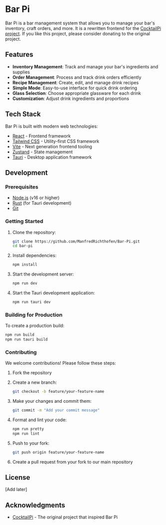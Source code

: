 # Bar Pi

Bar Pi is a bar management system that allows you to manage your bar's inventory, craft orders, and more. It is a rewritten frontend for the [CocktailPi project](https://github.com/alex9849/CocktailPi/). If you like this project, please consider donating to the original project.

## Features

- **Inventory Management**: Track and manage your bar's ingredients and supplies
- **Order Management**: Process and track drink orders efficiently
- **Recipe Management**: Create, edit, and manage drink recipes
- **Simple Mode**: Easy-to-use interface for quick drink ordering
- **Glass Selection**: Choose appropriate glassware for each drink
- **Customization**: Adjust drink ingredients and proportions

## Tech Stack

Bar Pi is built with modern web technologies:

- [React](https://reactjs.org/) - Frontend framework
- [Tailwind CSS](https://tailwindcss.com/) - Utility-first CSS framework
- [Vite](https://vitejs.dev/) - Next generation frontend tooling
- [Zustand](https://github.com/pmndrs/zustand) - State management
- [Tauri](https://tauri.app/) - Desktop application framework

## Development

### Prerequisites

- [Node.js](https://nodejs.org/) (v16 or higher)
- [Rust](https://www.rust-lang.org/) (for Tauri development)
- [Git](https://git-scm.com/)

### Getting Started

1. Clone the repository:
   ```bash
   git clone https://github.com/ManfredRichthofen/Bar-Pi.git
   cd bar-pi
   ```

2. Install dependencies:
   ```bash
   npm install
   ```

3. Start the development server:
   ```bash
   npm run dev
   ```

4. Start the Tauri development application:
   ```bash
   npm run tauri dev
   ```

### Building for Production

To create a production build:
```bash
npm run build
npm run tauri build
```

### Contributing

We welcome contributions! Please follow these steps:

1. Fork the repository

2. Create a new branch:
   ```bash
   git checkout -b feature/your-feature-name
   ```

3. Make your changes and commit them:
   ```bash
   git commit -m "Add your commit message"
   ```

4. Format and lint your code:
   ```bash
   npm run pretty
   npm run lint
   ```

5. Push to your fork:
   ```bash
   git push origin feature/your-feature-name
   ```

6. Create a pull request from your fork to our main repository

## License

[Add later]

## Acknowledgments

- [CocktailPi](https://github.com/alex9849/CocktailPi/) - The original project that inspired Bar Pi



